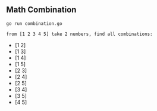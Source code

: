 
## Math Combination 
`go run combination.go`

`from [1 2 3 4 5] take 2 numbers, find all combinations:`
- [1 2]
- [1 3]
- [1 4]
- [1 5]
- [2 3]
- [2 4]
- [2 5]
- [3 4]
- [3 5]
- [4 5]
